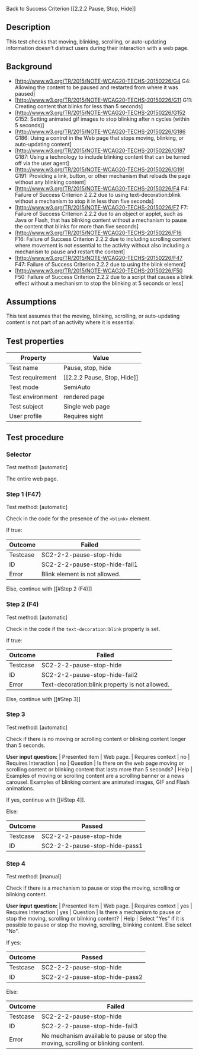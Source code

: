 Back to Success Criterion [[2.2.2 Pause, Stop, Hide]]


## Description
This test checks that moving, blinking, scrolling, or auto-updating information doesn’t distract users during their interaction with a web page.


## Background
- [http://www.w3.org/TR/2015/NOTE-WCAG20-TECHS-20150226/G4 G4: Allowing the content to be paused and restarted from where it was paused]
- [http://www.w3.org/TR/2015/NOTE-WCAG20-TECHS-20150226/G11 G11: Creating content that blinks for less than 5 seconds]
- [http://www.w3.org/TR/2015/NOTE-WCAG20-TECHS-20150226/G152 G152: Setting animated gif images to stop blinking after n cycles (within 5 seconds)]
- [http://www.w3.org/TR/2015/NOTE-WCAG20-TECHS-20150226/G186 G186: Using a control in the Web page that stops moving, blinking, or auto-updating content]
- [http://www.w3.org/TR/2015/NOTE-WCAG20-TECHS-20150226/G187 G187: Using a technology to include blinking content that can be turned off via the user agent]
- [http://www.w3.org/TR/2015/NOTE-WCAG20-TECHS-20150226/G191 G191: Providing a link, button, or other mechanism that reloads the page without any blinking content]
- [http://www.w3.org/TR/2015/NOTE-WCAG20-TECHS-20150226/F4 F4: Failure of Success Criterion 2.2.2 due to using text-decoration:blink without a mechanism to stop it in less than five seconds]
- [http://www.w3.org/TR/2015/NOTE-WCAG20-TECHS-20150226/F7 F7: Failure of Success Criterion 2.2.2 due to an object or applet, such as Java or Flash, that has blinking content without a mechanism to pause the content that blinks for more than five seconds]
- [http://www.w3.org/TR/2015/NOTE-WCAG20-TECHS-20150226/F16 F16: Failure of Success Criterion 2.2.2 due to including scrolling content where movement is not essential to the activity without also including a mechanism to pause and restart the content]
- [http://www.w3.org/TR/2015/NOTE-WCAG20-TECHS-20150226/F47 F47: Failure of Success Criterion 2.2.2 due to using the blink element]
- [http://www.w3.org/TR/2015/NOTE-WCAG20-TECHS-20150226/F50 F50: Failure of Success Criterion 2.2.2 due to a script that causes a blink effect without a mechanism to stop the blinking at 5 seconds or less]


## Assumptions
This test assumes that the moving, blinking, scrolling, or auto-updating content is not part of an activity where it is essential.


## Test properties
| Property          | Value
|-------------------|----
| Test name         |Pause, stop, hide
| Test requirement  |[[2.2.2 Pause, Stop, Hide]]
| Test mode         |SemiAuto
| Test environment  |rendered page
| Test subject      |Single web page
| User profile      |Requires sight


## Test procedure

### Selector
Test method: [automatic]

The entire web page.

### Step 1 (F47)
Test method: [automatic]

Check in the code for the presence of the `<blink>` element.

If true:

| Outcome  | Failed
|----------|-----
| Testcase | SC2-2-2-pause-stop-hide
| ID       | SC2-2-2-pause-stop-hide-fail1
| Error    | Blink element is not allowed.

Else, continue with [[#Step 2 (F4)]]

### Step 2 (F4)
Test method: [automatic]

Check in the code if the `text-decoration:blink` property is set.

If true:

| Outcome  | Failed
|----------|-----
| Testcase | SC2-2-2-pause-stop-hide
| ID       | SC2-2-2-pause-stop-hide-fail2
| Error    | Text-decoration:blink property is not allowed.

Else, continue with [[#Step 3]]

### Step 3
Test method: [automatic]

Check if there is no moving or scrolling content or blinking content longer than 5 seconds.

**User input question:**
| Presented item       | Web page.
| Requires context     | no
| Requires Interaction | no
| Question             | Is there on the web page moving or scrolling content or blinking content that lasts more than 5 seconds?
| Help                 | Examples of moving or scrolling content are a scrolling banner or a news carousel. Examples of blinking content are animated images, GIF and Flash animations.

If yes, continue with [[#Step 4]].

Else:

| Outcome  | Passed
|----------|-----
| Testcase | SC2-2-2-pause-stop-hide
| ID       | SC2-2-2-pause-stop-hide-pass1

### Step 4
Test method: [manual]

Check if there is a mechanism to pause or stop the moving, scrolling or blinking content.

**User input question:**
| Presented item       | Web page.
| Requires context     | yes
| Requires Interaction | yes
| Question             | Is there a mechanism to pause or stop the moving, scrolling or blinking content?
| Help                 | Select "Yes" if it is possible to pause or stop the moving, scrolling, blinking content. Else select "No".

If yes:

| Outcome  | Passed
|----------|-----
| Testcase | SC2-2-2-pause-stop-hide
| ID       | SC2-2-2-pause-stop-hide-pass2

Else:

| Outcome  | Failed
|----------|-----
| Testcase | SC2-2-2-pause-stop-hide
| ID       | SC2-2-2-pause-stop-hide-fail3
| Error    | No mechanism available to pause or stop the moving, scrolling or blinking content.
